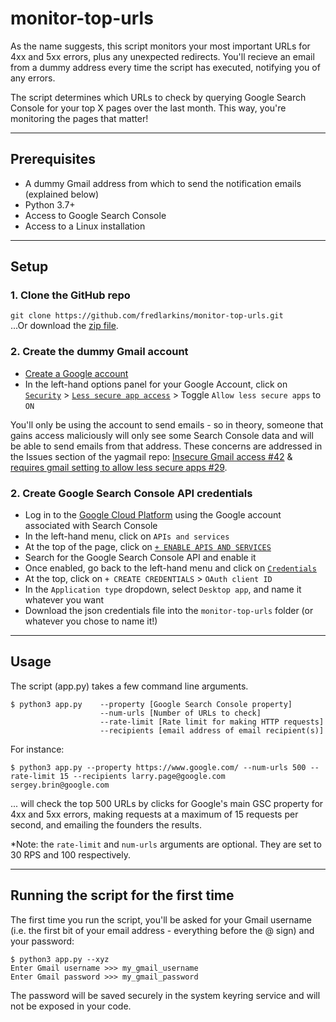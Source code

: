 # monitor-top-urls
As the name suggests, this script monitors your most important URLs for 4xx and 5xx errors, plus any unexpected redirects. You'll recieve an email from a dummy address every time the script has executed, notifying you of any errors. 

The script determines which URLs to check by querying Google Search Console for your top X pages over the last month. This way, you're monitoring the pages that matter!

---
## Prerequisites
- A dummy Gmail address from which to send the notification emails (explained below)
- Python 3.7+
- Access to Google Search Console
- Access to a Linux installation
---
## Setup
### 1. Clone the GitHub repo
`git clone https://github.com/fredlarkins/monitor-top-urls.git`  
...Or download the [zip file](https://github.com/fredlarkins/monitor-top-urls/archive/refs/heads/main.zip).
### 2. Create the dummy Gmail account
- [Create a Google account](https://accounts.google.com/signup/v2/webcreateaccount?flowName=GlifWebSignIn&flowEntry=SignUp)
- In the left-hand options panel for your Google Account, click on [`Security`](https://myaccount.google.com/u/2/security) > [`Less secure app access`](https://myaccount.google.com/u/2/lesssecureapps) > Toggle `Allow less secure apps` to `ON`

You'll only be using the account to send emails - so in theory, someone that gains access maliciously will only see some Search Console data and will be able to send emails from that address. These concerns are addressed in the Issues section of the yagmail repo:  [Insecure Gmail access #42](https://github.com/kootenpv/yagmail/issues/42) &  [requires gmail setting to allow less secure apps #29](https://github.com/kootenpv/yagmail/issues/29).

### 2. Create Google Search Console API credentials
- Log in to the [Google Cloud Platform](https://console.cloud.google.com/home/dashboard) using the Google account associated with Search Console
- In the left-hand menu, click on `APIs and services`
- At the top of the page, click on [`+ ENABLE APIS AND SERVICES`](https://console.cloud.google.com/apis/library)
- Search for the Google Search Console API and enable it
- Once enabled, go back to the left-hand menu and click on [`Credentials`](https://console.cloud.google.com/apis/credentials)
- At the top, click on `+ CREATE CREDENTIALS` > `OAuth client ID`
- In the `Application type` dropdown, select `Desktop app`, and name it whatever you want
- Download the json credentials file into the `monitor-top-urls` folder (or whatever you chose to name it!)
---  

## Usage
The script (app.py) takes a few command line arguments.

```
$ python3 app.py    --property [Google Search Console property]
                    --num-urls [Number of URLs to check]
                    --rate-limit [Rate limit for making HTTP requests]
                    --recipients [email address of email recipient(s)]
```
For instance:
```
$ python3 app.py --property https://www.google.com/ --num-urls 500 --rate-limit 15 --recipients larry.page@google.com sergey.brin@google.com
```
... will check the top 500 URLs by clicks for Google's main GSC property for 4xx and 5xx errors, making requests at a maximum of 15 requests per second, and emailing the founders the results.

*Note: the `rate-limit` and `num-urls` arguments are optional. They are set to 30 RPS and 100 respectively.

---
## Running the script for the first time
The first time you run the script, you'll be asked for your Gmail username (i.e. the first bit of your email address - everything before the @ sign) and your password:
```
$ python3 app.py --xyz
Enter Gmail username >>> my_gmail_username 
Enter Gmail password >>> my_gmail_password
```

The password will be saved securely in the system keyring service and will not be exposed in your code.